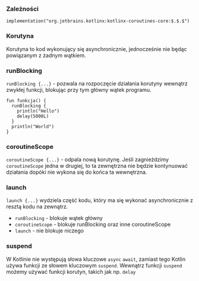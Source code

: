 ### Zależności 

`implementation("org.jetbrains.kotlinx:kotlinx-coroutines-core:$.$.$")`

### Korutyna

Korutyna to kod wykonujący się asynchronicznie, jednocześnie nie będąc powiązanym z żadnym wątkiem.


### runBlocking

`runBlocking {...}` - pozwala na rozpoczęcie działania korutyny wewnątrz zwykłej funkcji, blokując przy tym główny wątek programu.
```
fun funkcja() {
  runBlocking {
    println("Hello")
    delay(5000L)
  }
  println("World")
}
```

### coroutineScope

`coroutineScope {...}` - odpala nową korutynę. Jeśli zagnieździmy `coroutineScope` jedna w drugiej, to ta zewnętrzna nie będzie kontynuować działania dopóki nie wykona się do końca ta wewnętrzna.

### launch

`launch {...}` wydziela część kodu, który ma się wykonać asynchronicznie z resztą kodu na zewnątrz.
* `runBlocking` - blokuje wątek główny
* `coroutineScope` - blokuje runBlocking oraz inne coroutineScope
* `launch` - nie blokuje niczego

### suspend

W Kotlinie nie występują słowa kluczowe `async` `await`, zamiast tego Kotlin używa funkcji ze słowem kluczowym `suspend`.
Wewnątrz funkcji `suspend` możemy używać funkcji korutyn, takich jak np. `delay`




